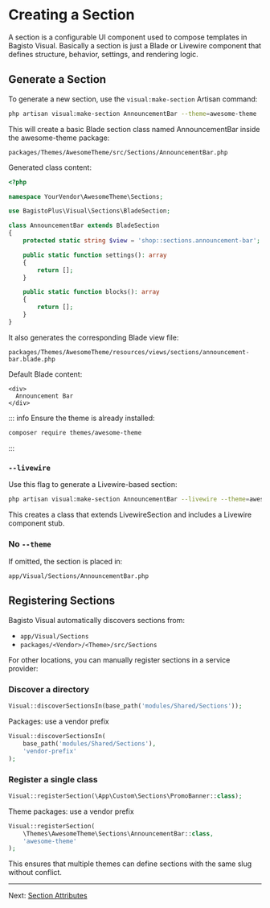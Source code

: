 # Creating a Section

A section is a configurable UI component used to compose templates in Bagisto Visual.
Basically a section is just a Blade or Livewire component that defines structure, behavior, settings, and rendering logic.

## Generate a Section

To generate a new section, use the `visual:make-section` Artisan command:

```bash
php artisan visual:make-section AnnouncementBar --theme=awesome-theme
```

This will create a basic Blade section class named AnnouncementBar inside the awesome-theme package:

```text
packages/Themes/AwesomeTheme/src/Sections/AnnouncementBar.php
```

Generated class content:

```php
<?php

namespace YourVendor\AwesomeTheme\Sections;

use BagistoPlus\Visual\Sections\BladeSection;

class AnnouncementBar extends BladeSection
{
    protected static string $view = 'shop::sections.announcement-bar';

    public static function settings(): array
    {
        return [];
    }

    public static function blocks(): array
    {
        return [];
    }
}
```

It also generates the corresponding Blade view file:

```text
packages/Themes/AwesomeTheme/resources/views/sections/announcement-bar.blade.php
```

Default Blade content:

```blade
<div>
  Announcement Bar
</div>
```

::: info
Ensure the theme is already installed:

```bash
composer require themes/awesome-theme
```

:::

### `--livewire`

Use this flag to generate a Livewire-based section:

```bash
php artisan visual:make-section AnnouncementBar --livewire --theme=awesome-theme
```

This creates a class that extends LivewireSection and includes a Livewire component stub.

### No `--theme`

If omitted, the section is placed in:

```text
app/Visual/Sections/AnnouncementBar.php
```

## Registering Sections

Bagisto Visual automatically discovers sections from:

- `app/Visual/Sections`
- `packages/<Vendor>/<Theme>/src/Sections`

For other locations, you can manually register sections in a service provider:

### Discover a directory

```php
Visual::discoverSectionsIn(base_path('modules/Shared/Sections'));
```

Packages: use a vendor prefix

```php
Visual::discoverSectionsIn(
    base_path('modules/Shared/Sections'),
    'vendor-prefix'
);
```

### Register a single class

```php
Visual::registerSection(\App\Custom\Sections\PromoBanner::class);
```

Theme packages: use a vendor prefix

```php
Visual::registerSection(
    \Themes\AwesomeTheme\Sections\AnnouncementBar::class,
    'awesome-theme'
);
```

This ensures that multiple themes can define sections with the same slug without conflict.

---

Next: [Section Attributes](./section-attributes.md)
